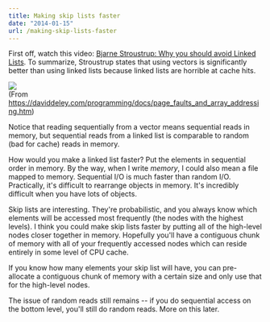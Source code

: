 ```yaml
---
title: Making skip lists faster
date: "2014-01-15"
url: /making-skip-lists-faster
---
```



First off, watch this video: [Bjarne Stroustrup: Why you should avoid Linked Lists](https://www.youtube.com/watch?v=YQs6IC-vgmo). To summarize, Stroustrup states that using vectors is significantly better than using linked lists because linked lists are horrible at cache hits.

[![](https://daviddeley.com/programming/docs/listvsvector.png)](https://daviddeley.com/programming/docs/listvsvector.png)
<br/>(From https://daviddeley.com/programming/docs/page_faults_and_array_addressing.htm)

Notice that reading sequentially from a vector means sequential reads in memory, but sequential reads from a linked list is comparable to random (bad for cache) reads in memory.

How would you make a linked list faster? Put the elements in sequential order in memory. By the way, when I write *memory*, I could also mean a file mapped to memory. Sequential I/O is much faster than random I/O. Practically, it's difficult to rearrange objects in memory. It's incredibly difficult when you have lots of objects.

Skip lists are interesting. They're probabilistic, and you always know which elements will be accessed most frequently (the nodes with the highest levels). I think you could make skip lists faster by putting all of the high-level nodes closer together in memory. Hopefully you'll have a contiguous chunk of memory with all of your frequently accessed nodes which can reside entirely in some level of CPU cache.

If you know how many elements your skip list will have, you can pre-allocate a contiguous chunk of memory with a certain size and only use that for the high-level nodes.

The issue of random reads still remains -- if you do sequential access on the bottom level, you'll still do random reads. More on this later.

